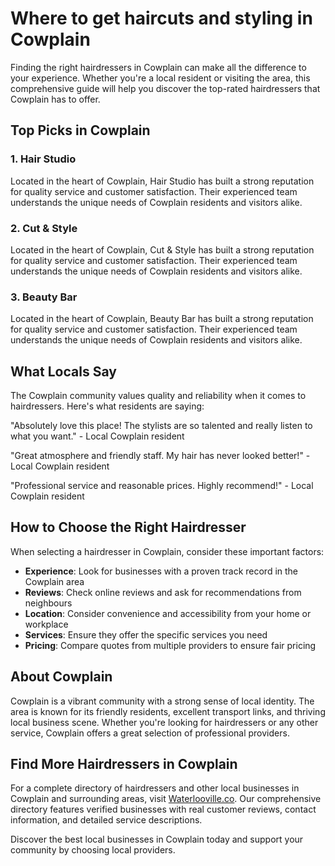 # Where to get haircuts and styling in Cowplain

Finding the right hairdressers in Cowplain can make all the difference to your experience. Whether you're a local resident or visiting the area, this comprehensive guide will help you discover the top-rated hairdressers that Cowplain has to offer.

## Top Picks in Cowplain

### 1. Hair Studio
Located in the heart of Cowplain, Hair Studio has built a strong reputation for quality service and customer satisfaction. Their experienced team understands the unique needs of Cowplain residents and visitors alike.

### 2. Cut & Style
Located in the heart of Cowplain, Cut & Style has built a strong reputation for quality service and customer satisfaction. Their experienced team understands the unique needs of Cowplain residents and visitors alike.

### 3. Beauty Bar
Located in the heart of Cowplain, Beauty Bar has built a strong reputation for quality service and customer satisfaction. Their experienced team understands the unique needs of Cowplain residents and visitors alike.

## What Locals Say

The Cowplain community values quality and reliability when it comes to hairdressers. Here's what residents are saying:

"Absolutely love this place! The stylists are so talented and really listen to what you want." - Local Cowplain resident

"Great atmosphere and friendly staff. My hair has never looked better!" - Local Cowplain resident

"Professional service and reasonable prices. Highly recommend!" - Local Cowplain resident

## How to Choose the Right Hairdresser

When selecting a hairdresser in Cowplain, consider these important factors:

- **Experience**: Look for businesses with a proven track record in the Cowplain area
- **Reviews**: Check online reviews and ask for recommendations from neighbours
- **Location**: Consider convenience and accessibility from your home or workplace
- **Services**: Ensure they offer the specific services you need
- **Pricing**: Compare quotes from multiple providers to ensure fair pricing

## About Cowplain

Cowplain is a vibrant community with a strong sense of local identity. The area is known for its friendly residents, excellent transport links, and thriving local business scene. Whether you're looking for hairdressers or any other service, Cowplain offers a great selection of professional providers.

## Find More Hairdressers in Cowplain

For a complete directory of hairdressers and other local businesses in Cowplain and surrounding areas, visit [Waterlooville.co](https://waterlooville.co). Our comprehensive directory features verified businesses with real customer reviews, contact information, and detailed service descriptions.

Discover the best local businesses in Cowplain today and support your community by choosing local providers.

